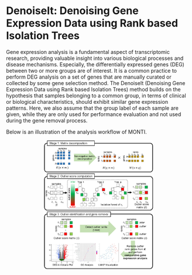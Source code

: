 # DenoiseIt: Denoising Gene Expression Data using Rank based Isolation Trees
Gene expression analysis is a fundamental aspect of transcriptomic research, providing valuable insight into various biological processes and disease mechanisms. Especially, the differentially expressed genes (DEG) between two or more groups are of interest. It is a common practice to perform DEG analysis on a set of genes that are manually curated or collected by some gene selection method.
The DenoiseIt (Denoising Gene Expression Data using Rank based Isolation Trees) method builds on the hypothesis that samples belonging to a common group, in terms of clinical or biological characteristics, should exhibit similar gene expression patterns. Here, we also assume that the group label of each sample are given, while they are only used for performance evaluation and not used during the gene removal process.

Below is an illustration of the analysis workflow of MONTI.
<p align="center"> <img src="./image/DenoiseIt_workflow.png" width="300"/> </p>
